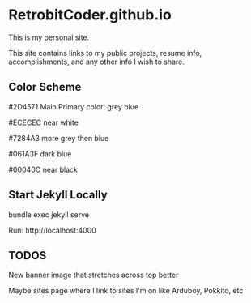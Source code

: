 # RetrobitCoder.github.io
This is my personal site.

This site contains links to my public projects, resume info, accomplishments, and
any other info I wish to share.

## Color Scheme
\#2D4571	Main Primary color: grey blue

\#ECECEC near white

\#7284A3 more grey then blue

\#061A3F dark blue

\#00040C near black

## Start Jekyll Locally
bundle exec jekyll serve

Run: http://localhost:4000

## TODOS
New banner image that stretches across top better

Maybe sites page where I link to sites I'm on like Arduboy, Pokkito, etc
